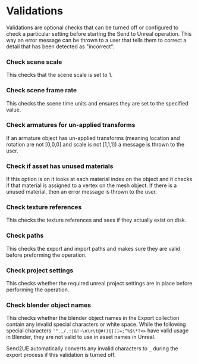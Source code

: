 # Validations
Validations are optional checks that can be turned off or configured to check a particular setting before starting the
Send to Unreal operation. This way an error message can be thrown to a user that tells them to correct a detail that
has been detected as "incorrect".

### Check scene scale
This checks that the scene scale is set to 1.

### Check scene frame rate
This checks the scene time units and ensures they are set to the specified value.

### Check armatures for un-applied transforms
If an armature object has un-applied transforms (meaning location and rotation are not [0,0,0] and scale is not [1,1,1]) a message is thrown to the user.

### Check if asset has unused materials
If this option is on it looks at each material index on the object and it checks if that material is
assigned to a vertex on the mesh object. If there is a unused material, then an error message is thrown to the user.

### Check texture references
This checks the texture references and sees if they actually exist on disk.

### Check paths
This checks the export and import paths and makes sure they are valid before preforming
the operation.

### Check project settings
This checks whether the required unreal project settings are in place before performing
the operation.

### Check blender object names
This checks whether the blender object names in the Export collection contain any
invalid special characters or white space. While the following special characters `'".,/.:|&!~\n\r\t@#(){}[]=;^%$\*?<>` have
valid usage in Blender, they are not valid to use in asset names in Unreal.

Send2UE automatically converts any invalid characters to `_` during the export process
if this validation is turned off.
